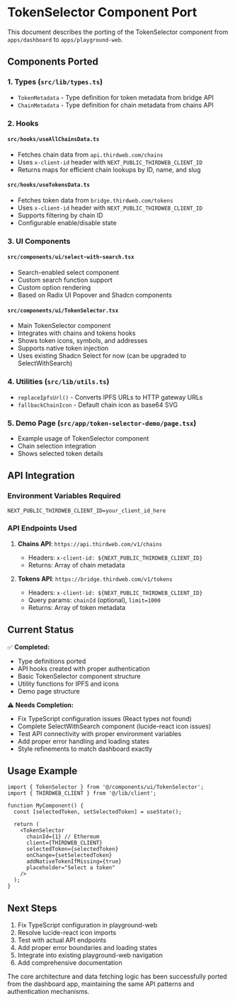 # TokenSelector Component Port

This document describes the porting of the TokenSelector component from `apps/dashboard` to `apps/playground-web`.

## Components Ported

### 1. Types (`src/lib/types.ts`)
- `TokenMetadata` - Type definition for token metadata from bridge API
- `ChainMetadata` - Type definition for chain metadata from chains API

### 2. Hooks

#### `src/hooks/useAllChainsData.ts`
- Fetches chain data from `api.thirdweb.com/chains`
- Uses `x-client-id` header with `NEXT_PUBLIC_THIRDWEB_CLIENT_ID`
- Returns maps for efficient chain lookups by ID, name, and slug

#### `src/hooks/useTokensData.ts`
- Fetches token data from `bridge.thirdweb.com/tokens`
- Uses `x-client-id` header with `NEXT_PUBLIC_THIRDWEB_CLIENT_ID`
- Supports filtering by chain ID
- Configurable enable/disable state

### 3. UI Components

#### `src/components/ui/select-with-search.tsx`
- Search-enabled select component
- Custom search function support
- Custom option rendering
- Based on Radix UI Popover and Shadcn components

#### `src/components/ui/TokenSelector.tsx`
- Main TokenSelector component
- Integrates with chains and tokens hooks
- Shows token icons, symbols, and addresses
- Supports native token injection
- Uses existing Shadcn Select for now (can be upgraded to SelectWithSearch)

### 4. Utilities (`src/lib/utils.ts`)
- `replaceIpfsUrl()` - Converts IPFS URLs to HTTP gateway URLs
- `fallbackChainIcon` - Default chain icon as base64 SVG

### 5. Demo Page (`src/app/token-selector-demo/page.tsx`)
- Example usage of TokenSelector component
- Chain selection integration
- Shows selected token details

## API Integration

### Environment Variables Required
```env
NEXT_PUBLIC_THIRDWEB_CLIENT_ID=your_client_id_here
```

### API Endpoints Used

1. **Chains API**: `https://api.thirdweb.com/v1/chains`
   - Headers: `x-client-id: ${NEXT_PUBLIC_THIRDWEB_CLIENT_ID}`
   - Returns: Array of chain metadata

2. **Tokens API**: `https://bridge.thirdweb.com/v1/tokens`
   - Headers: `x-client-id: ${NEXT_PUBLIC_THIRDWEB_CLIENT_ID}`
   - Query params: `chainId` (optional), `limit=1000`
   - Returns: Array of token metadata

## Current Status

✅ **Completed:**
- Type definitions ported
- API hooks created with proper authentication
- Basic TokenSelector component structure
- Utility functions for IPFS and icons
- Demo page structure

⚠️ **Needs Completion:**
- Fix TypeScript configuration issues (React types not found)
- Complete SelectWithSearch component (lucide-react icon issues)
- Test API connectivity with proper environment variables
- Add proper error handling and loading states
- Style refinements to match dashboard exactly

## Usage Example

```tsx
import { TokenSelector } from '@/components/ui/TokenSelector';
import { THIRDWEB_CLIENT } from '@/lib/client';

function MyComponent() {
  const [selectedToken, setSelectedToken] = useState();

  return (
    <TokenSelector
      chainId={1} // Ethereum
      client={THIRDWEB_CLIENT}
      selectedToken={selectedToken}
      onChange={setSelectedToken}
      addNativeTokenIfMissing={true}
      placeholder="Select a token"
    />
  );
}
```

## Next Steps

1. Fix TypeScript configuration in playground-web
2. Resolve lucide-react icon imports
3. Test with actual API endpoints
4. Add proper error boundaries and loading states
5. Integrate into existing playground-web navigation
6. Add comprehensive documentation

The core architecture and data fetching logic has been successfully ported from the dashboard app, maintaining the same API patterns and authentication mechanisms.